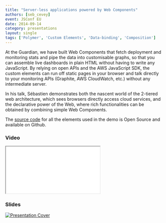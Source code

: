 ```yaml
---
title: "Server-less applications powered by Web Components"
authors: [seb_cevey]
event: JSConf EU
date: 2014-09-14
category: presentations
layout: single
tags: ['Polymer', 'Custom Elements', 'Data-binding', 'Composition']
---
```


At the Guardian, we have built Web Components that fetch deployment and monitoring stats and pipe the data into customisable graphs, so that you can assemble live dashboards in plain HTML without having to write any JavaScript. By relying on open APIs and the AWS JavaScript SDK, the custom elements can run off static pages in your browser and talk directly to your monitoring APIs (Graphite, AWS CloudWatch, etc.) without any intermediate server.

<!-- Excerpt -->

In his talk, Sébastien demonstrates both the nascent world of the 2-tiered web architecture, which sees browsers directly access cloud services, and the declarative power of the Web, where rich functionalities can be obtained by combining simple Web Components.

The [source code](https://github.com/guardian/element-radiator) for all the elements used in the demo is Open Source and available on Github.

### Video

<div class="iframe-wrap">
    <iframe src="//www.youtube.com/embed/MdcD1rNkNLE" itemprop="video"></iframe>
</div>

### Slides

<a href="http://slides.com/theefer/serverless-web-components-jsconf">
    <img src="../../img/stories/serverless-applications-powered-by-web-components.jpg" alt="Presentation Cover">
</a>

